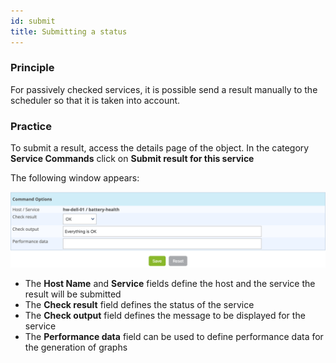 ```yaml
---
id: submit
title: Submitting a status
---
```


### Principle

For passively checked services, it is possible send a result manually to the
scheduler so that it is taken into account.

### Practice

To submit a result, access the details page of the object. In the category
**Service Commands** click on **Submit result for this service**

The following window appears:

![image](../assets/alerts/submitresult.png)

-   The **Host Name** and **Service** fields define the host and the
    service the result will be submitted
-   The **Check result** field defines the status of the service
-   The **Check output** field defines the message to be displayed for
    the service
-   The **Performance data** field can be used to define performance
    data for the generation of graphs

